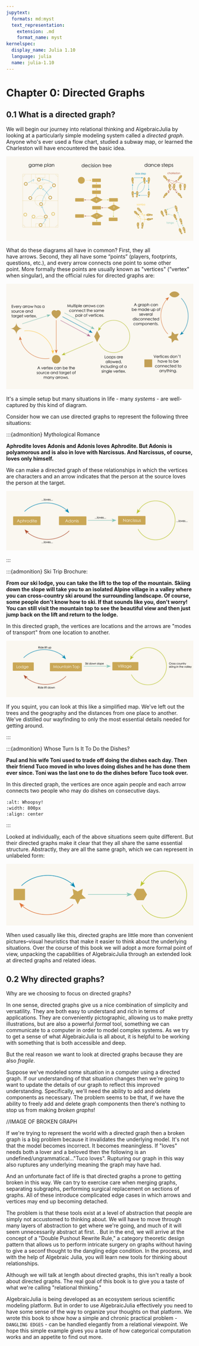 ```yaml
---
jupytext:
  formats: md:myst
  text_representation:
    extension: .md
    format_name: myst
kernelspec:
  display_name: Julia 1.10
  language: julia
  name: julia-1.10
---
```


# Chapter 0: Directed Graphs

## 0.1 What is a directed graph?

We will begin our journey into relational thinking and AlgebraicJulia by looking at a particularly simple modeling system called a *directed graph*. Anyone who's ever used a flow chart, studied a subway map, or learned the Charleston will have encountered the basic idea.

![whoops!](./assets/Ch1/DirectedGraphs1.jpg)

What do these diagrams all have in common? First, they all have arrows. Second, they all have some “points” (players, footprints, questions, etc.), and every arrow connects one point to some other point. More formally these points are usually known as "vertices" (”vertex” when singular), and the official rules for directed graphs are: 

![whoops!](./assets/Ch1/Rules.jpg)

It's a simple setup but many situations in life - many *systems* - are well-captured by this kind of diagram.

Consider how we can use directed graphs to represent the following three situations:


:::{admonition} Mythological Romance


**Aphrodite loves Adonis and Adonis loves Aphrodite. But Adonis is polyamorous and is also in love with Narcissus. And Narcissus, of course, loves only himself.**

We can make a directed graph of these relationships in which the vertices are characters and an arrow indicates that the person at the source loves the person at the target.

![whoops!](./assets/Ch1/DGlove.jpg)


:::



:::{admonition} Ski Trip Brochure:


**From our ski lodge, you can take the lift to the top of the mountain. Skiing down the slope will take you to an isolated Alpine village in a valley where you can cross-country ski around the surrounding landscape. Of course, some people don't know how to ski. If that sounds like you, don't worry! You can still visit the mountain top to see the beautiful view and then just jump back on the lift and return to the lodge.**

In this directed graph, the vertices are locations and the arrows are "modes of transport" from one location to another.

![whoops!](./assets/Ch1/DGski.jpg)

If you squint, you can look at this like a simplified map. We've left out the trees and the geography and the distances from one place to another. We've distilled our wayfinding to only the most essential details needed for getting around.


:::



:::{admonition} Whose Turn Is It To Do the Dishes?


**Paul and his wife Toni used to trade off doing the dishes each day. Then their friend Tuco moved in who loves doing dishes and he has done them ever since. Toni was the last one to do the dishes before Tuco took over.**

In this directed graph, the vertices are once again people and each arrow connects two people who may do dishes on consecutive days.

```{image} assets/Ch5/DGdishes.png
:alt: Whoopsy!
:width: 800px
:align: center
```


:::

Looked at individually, each of the above situations seem quite different. But their directed graphs make it clear that they all share the same essential structure. Abstractly, they are all the same graph, which we can represent in unlabeled form:

![whoops!](./assets/Ch1/SimpleDG.jpg)

When used casually like this, directed graphs are little more than convenient pictures–visual heuristics that make it easier to think about the underlying situations. Over the course of this book we will adopt a more formal point of view, unpacking the capabilities of AlgebraicJulia through an extended look at directed graphs and related ideas.  





## 0.2 Why directed graphs?


Why are we choosing to focus on directed graphs? 

In one sense, directed graphs give us a nice combination of simplicity and versatility. They are both easy to understand and rich in terms of applications. They are conveniently pictographic, allowing us to make pretty illustrations, but are also a powerful _formal_ tool, something we can communicate to a computer in order to model complex systems. As we try to get a sense of what AlgebraicJulia is all about, it is helpful to be working with something that is both accessible and deep.

But the real reason we want to look at directed graphs because they are also _fragile_.

Suppose we've modeled some situation in a computer using a directed graph. If our understanding of that situation changes then we're going to want to update the details of our graph to reflect this improved understanding. Specifically, we'll need the ability to add and delete components as necessary. The problem seems to be that, if we have the ability to freely add and delete graph components then there's nothing to stop us from making _broken graphs_!

//IMAGE OF BROKEN GRAPH



 If we're trying to represent the world with a directed graph then a broken graph is a big problem because it invalidates the underlying model. It's not that the model becomes incorrect. It becomes meaningless. If "loves" needs both a lover and a beloved then the following is an undefined/ungrammatical..."Tuco loves". Rupturing our graph in this way also ruptures any underlying meaning the graph may have had.


And an unfortunate fact of life is that directed graphs a prone to getting broken in this way. We can try to exercise care when merging graphs, separating subgraphs, performing surgical replacement on sections of graphs. All of these introduce complicated edge cases in which arrows and vertices may end up becoming detached. 

The problem is that these tools exist at a level of abstraction that people are simply not accustomed to thinking about. We will have to move through many layers of abstraction to get where we're going, and much of it will seem unnecessarily abstract at first. . But in the end, we will arrive at the concept of a "Double Pushout Rewrite Rule," a category theoretic design pattern that allows us to perform intricate surgery on graphs without having to give a seconf thought to the dangling edge condition. In the process, and with the help of Algebraic Julia, you will learn new tools for thinking about relationships. 

Although we will talk at length about directed graphs, this isn't really a book about directed graphs. The real goal of this book is to give you a taste of what we're calling "relational thinking." 




AlgebraicJulia is being developed as an ecosystem serious scientific modeling platform. But in order to use AlgebraicJulia effectively you need to have some sense of the way to organize your thoughts on that platform. We wrote this book to show how a simple and chronic practical problem - `DANGLING EDGES` - can be handled elegantly from a relational viewpoint. We hope this simple example gives you a taste of how categorical computation works and an appetite to find out more.

